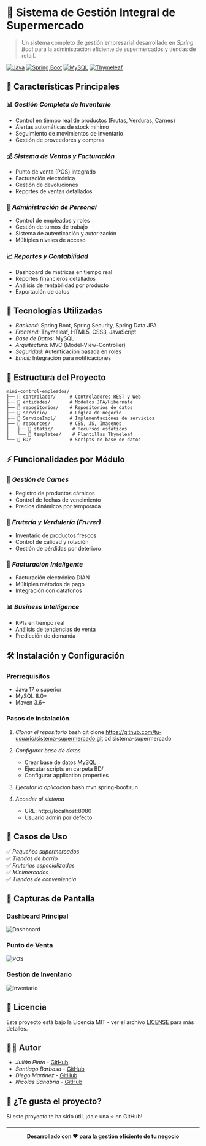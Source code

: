 # 🛒 Sistema de Gestión Integral de Supermercado

> Un sistema completo de gestión empresarial desarrollado en *Spring Boot* para la administración eficiente de supermercados y tiendas de retail.

[![Java](https://img.shields.io/badge/Java-17+-orange.svg)](https://www.oracle.com/java/)
[![Spring Boot](https://img.shields.io/badge/Spring%20Boot-3.0+-green.svg)](https://spring.io/projects/spring-boot)
[![MySQL](https://img.shields.io/badge/MySQL-8.0+-blue.svg)](https://www.mysql.com/)
[![Thymeleaf](https://img.shields.io/badge/Thymeleaf-3.0+-brightgreen.svg)](https://www.thymeleaf.org/)

## 🌟 Características Principales

### 📊 *Gestión Completa de Inventario*
- Control en tiempo real de productos (Frutas, Verduras, Carnes)
- Alertas automáticas de stock mínimo
- Seguimiento de movimientos de inventario
- Gestión de proveedores y compras

### 💰 *Sistema de Ventas y Facturación*
- Punto de venta (POS) integrado
- Facturación electrónica
- Gestión de devoluciones
- Reportes de ventas detallados

### 👥 *Administración de Personal*
- Control de empleados y roles
- Gestión de turnos de trabajo
- Sistema de autenticación y autorización
- Múltiples niveles de acceso

### 📈 *Reportes y Contabilidad*
- Dashboard de métricas en tiempo real
- Reportes financieros detallados
- Análisis de rentabilidad por producto
- Exportación de datos

## 🚀 Tecnologías Utilizadas

- *Backend:* Spring Boot, Spring Security, Spring Data JPA
- *Frontend:* Thymeleaf, HTML5, CSS3, JavaScript
- *Base de Datos:* MySQL
- *Arquitectura:* MVC (Model-View-Controller)
- *Seguridad:* Autenticación basada en roles
- *Email:* Integración para notificaciones

## 📁 Estructura del Proyecto

```text
mini-control-empleados/
├── 📂 controlador/     # Controladores REST y Web
├── 📂 entidades/       # Modelos JPA/Hibernate
├── 📂 repositorios/    # Repositorios de datos
├── 📂 servicio/        # Lógica de negocio
├── 📂 ServiceImpl/     # Implementaciones de servicios
├── 📂 resources/       # CSS, JS, Imágenes
│   ├── 📂 static/       # Recursos estáticos
│   └── 📂 templates/    # Plantillas Thymeleaf
└── 📂 BD/              # Scripts de base de datos
```        

## ⚡ Funcionalidades por Módulo

### 🥩 *Gestión de Carnes*
- Registro de productos cárnicos
- Control de fechas de vencimiento
- Precios dinámicos por temporada

### 🍎 *Frutería y Verdulería (Fruver)*
- Inventario de productos frescos
- Control de calidad y rotación
- Gestión de pérdidas por deterioro

### 🧾 *Facturación Inteligente*
- Facturación electrónica DIAN
- Múltiples métodos de pago
- Integración con datafonos

### 📊 *Business Intelligence*
- KPIs en tiempo real
- Análisis de tendencias de venta
- Predicción de demanda

## 🛠 Instalación y Configuración

### Prerrequisitos
- Java 17 o superior
- MySQL 8.0+
- Maven 3.6+

### Pasos de instalación

1. *Clonar el repositorio*
   bash
   git clone https://github.com/tu-usuario/sistema-supermercado.git
   cd sistema-supermercado
   

2. *Configurar base de datos*
   - Crear base de datos MySQL
   - Ejecutar scripts en carpeta BD/
   - Configurar application.properties

3. *Ejecutar la aplicación*
   bash
   mvn spring-boot:run
   

4. *Acceder al sistema*
   - URL: http://localhost:8080
   - Usuario admin por defecto

## 🎯 Casos de Uso

✅ *Pequeños supermercados*  
✅ *Tiendas de barrio*  
✅ *Fruterías especializadas*  
✅ *Minimercados*  
✅ *Tiendas de conveniencia*  

## 📸 Capturas de Pantalla

### Dashboard Principal
![Dashboard](https://via.placeholder.com/800x400/4CAF50/white?text=Dashboard+Principal)

### Punto de Venta
![POS](https://via.placeholder.com/800x400/2196F3/white?text=Sistema+POS)

### Gestión de Inventario
![Inventario](https://via.placeholder.com/800x400/FF9800/white?text=Control+Inventario)

## 📄 Licencia

Este proyecto está bajo la Licencia MIT - ver el archivo [LICENSE](LICENSE) para más detalles.

## 👨‍💻 Autor

- *Julián Pinto* - [GitHub](https://github.com/julianpinto15)  
- *Santiago Barbosa* - [GitHub](https://github.com/BARBOSA191919)  
- *Diego Martinez* - [GitHub](https://github.com/Difa98)  
- *Nicolas Sanabria* - [GitHub](https://github.com/NicolasSE05)

## 🌟 ¿Te gusta el proyecto?

Si este proyecto te ha sido útil, ¡dale una ⭐ en GitHub!

---

<div align="center">
  <strong>Desarrollado con ❤ para la gestión eficiente de tu negocio</strong>
</div>
